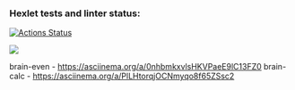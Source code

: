 ### Hexlet tests and linter status:
[![Actions Status](https://github.com/Yanovwork/php-project-45/workflows/hexlet-check/badge.svg)](https://github.com/Yanovwork/php-project-45/actions)

<a href="https://codeclimate.com/github/Yanovwork/php-project-45/maintainability"><img src="https://api.codeclimate.com/v1/badges/ee7a9970ede67c1ec1ea/maintainability" /></a>

brain-even - https://asciinema.org/a/0nhbmkxvlsHKVPaeE9lC13FZ0
brain-calc - https://asciinema.org/a/PlLHtorqjOCNmyqo8f65ZSsc2